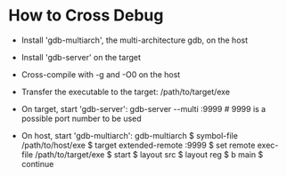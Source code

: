 How to Cross Debug
==================

* Install 'gdb-multiarch', the multi-architecture gdb, on the host

* Install 'gdb-server' on the target

* Cross-compile with -g and -O0 on the host

* Transfer the executable to the target: /path/to/target/exe

* On target, start 'gdb-server':
  gdb-server --multi :9999      # 9999 is a possible port number to be used

* On host, start 'gdb-multiarch':
  gdb-multiarch
  $ symbol-file /path/to/host/exe
  $ target extended-remote <target>:9999
  $ set remote exec-file /path/to/target/exe
  $ start
  $ layout src
  $ layout reg
  $ b main
  $ continue


